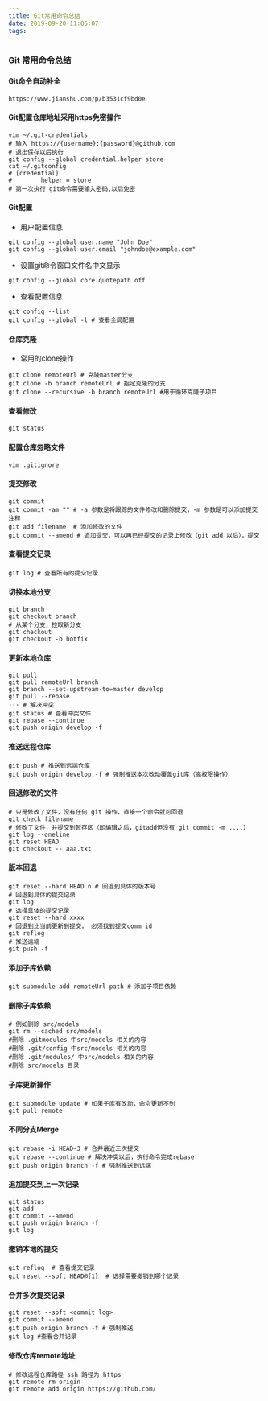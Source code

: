 ```yaml
---
title: Git常用命令总结
date: 2019-09-20 11:06:07
tags:
---
```


### Git 常用命令总结

#### Git命令自动补全

```shell
https://www.jianshu.com/p/b3531cf9bd0e
```

#### Git配置仓库地址采用https免密操作

```shell
vim ~/.git-credentials
# 输入 https://{username}:{password}@github.com
# 退出保存以后执行
git config --global credential.helper store
cat ~/.gitconfig
# [credential]
#        helper = store
# 第一次执行 git命令需要输入密码,以后免密
```

#### Git配置

- 用户配置信息

```shell
git config --global user.name "John Doe"
git config --global user.email "johndoe@example.com"
```

- 设置git命令窗口文件名中文显示

```shell
git config --global core.quotepath off
```

- 查看配置信息

```shell
git config --list
git config --global -l # 查看全局配置
```

#### 仓库克隆

- 常用的clone操作

```shell
git clone remoteUrl # 克隆master分支
git clone -b branch remoteUrl # 指定克隆的分支
git clone --recursive -b branch remoteUrl #用于循环克隆子项目
```

#### 查看修改

```shell
git status
```

#### 配置仓库忽略文件

```shell
vim .gitignore
```

#### 提交修改

```shell
git commit
git commit -am "" # -a 参数是将跟踪的文件修改和删除提交，-m 参数是可以添加提交注释
git add filename  # 添加修改的文件
git commit --amend # 追加提交，可以再已经提交的记录上修改（git add 以后），提交
```

#### 查看提交记录

```shell
git log # 查看所有的提交记录
```

#### 切换本地分支

```shell
git branch
git checkout branch
# 从某个分支，拉取新分支
git checkout
git checkout -b hotfix
```

#### 更新本地仓库

```shell
git pull
git pull remoteUrl branch
git branch --set-upstream-to=master develop
git pull --rebase
··· # 解决冲突
git status # 查看冲突文件
git rebase --continue
git push origin develop -f
```

#### 推送远程仓库

```shell
git push # 推送到远端仓库
git push origin develop -f # 强制推送本次改动覆盖git库（高权限操作）
```

#### 回退修改的文件

```shell
# 只是修改了文件，没有任何 git 操作，直接一个命令就可回退
git check filename
# 修改了文件，并提交到暂存区（即编辑之后，gitadd但没有 git commit -m ....）
git log --oneline
git reset HEAD
git checkout -- aaa.txt
```

#### 版本回退

```shell
git reset --hard HEAD n # 回退到具体的版本号
# 回退到具体的提交记录
git log
# 选择具体的提交记录
git reset --hard xxxx
# 回退到比当前更新到提交， 必须找到提交comm id
git reflog
# 推送远端
git push -f
```

#### 添加子库依赖

```shell
git submodule add remoteUrl path # 添加子项目依赖
```

#### 删除子库依赖

```shell
# 例如删除 src/models
git rm --cached src/models
#删除 .gitmodules 中src/models 相关的内容
#删除 .git/config 中src/models 相关的内容
#删除 .git/modules/ 中src/models 相关的内容
#删除 src/models 目录
```

#### 子库更新操作

```shell
git submodule update # 如果子库有改动，命令更新不到
git pull remote
```

#### 不同分支Merge

```shell
git rebase -i HEAD~3 # 合并最近三次提交
git rebase --continue # 解决冲突以后，执行命令完成rebase
git push origin branch -f # 强制推送到远端
```

#### 追加提交到上一次记录

```shell
git status
git add
git commit --amend
git push origin branch -f
git log
```

#### 撤销本地的提交

```shell
git reflog  # 查看提交记录
git reset --soft HEAD@{1}  # 选择需要撤销到哪个记录
```

#### 合并多次提交记录

```shell
git reset --soft <commit log>
git commit --amend
git push origin branch -f # 强制推送
git log #查看合并记录
```

#### 修改仓库remote地址

```shell
# 修改远程仓库路径 ssh 路径为 https
git remote rm origin
git remote add origin https://github.com/
```
